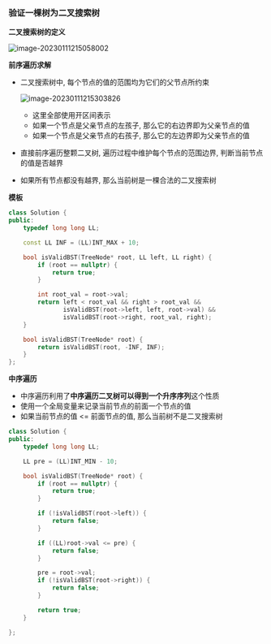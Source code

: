 ### 验证一棵树为二叉搜索树

**二叉搜索树的定义**

![image-20230111215058002](http://www.cdn.liver0377.xyz/typora/202301112150570.png)

**前序遍历求解**

- 二叉搜索树中, 每个节点的值的范围均为它们的父节点所约束

  ![image-20230111215303826](D:/Typora/pics/image-20230111215303826.png)

  - 这里全部使用开区间表示
  - 如果一个节点是父亲节点的左孩子, 那么它的右边界即为父亲节点的值
  - 如果一个节点是父亲节点的右孩子, 那么它的左边界即为父亲节点的值

- 直接前序遍历整颗二叉树, 遍历过程中维护每个节点的范围边界, 判断当前节点的值是否越界

- 如果所有节点都没有越界, 那么当前树是一棵合法的二叉搜索树



**模板**

```cc
class Solution {
public:
    typedef long long LL;

    const LL INF = (LL)INT_MAX + 10;

    bool isValidBST(TreeNode* root, LL left, LL right) {
        if (root == nullptr) {
            return true;
        }

        int root_val = root->val;
        return left < root_val && right > root_val && 
               isValidBST(root->left, left, root->val) && 
               isValidBST(root->right, root_val, right); 
    }

    bool isValidBST(TreeNode* root) {
        return isValidBST(root, -INF, INF);    
    }
};
```



**中序遍历**

- 中序遍历利用了**中序遍历二叉树可以得到一个升序序列**这个性质
- 使用一个全局变量来记录当前节点的前面一个节点的值
- 如果当前节点的值 <= 前面节点的值, 那么当前树不是二叉搜索树

```cc
class Solution {
public:
    typedef long long LL;

    LL pre = (LL)INT_MIN - 10;

    bool isValidBST(TreeNode* root) {
        if (root == nullptr) {
            return true;
        }

        if (!isValidBST(root->left)) {
            return false;
        }

        if ((LL)root->val <= pre) {
            return false;
        }

        pre = root->val;
        if (!isValidBST(root->right)) {
            return false;
        }

        return true;
    }

};
```

